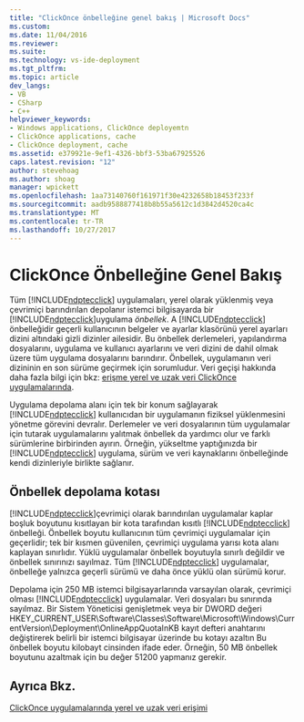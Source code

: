 ```yaml
---
title: "ClickOnce önbelleğine genel bakış | Microsoft Docs"
ms.custom: 
ms.date: 11/04/2016
ms.reviewer: 
ms.suite: 
ms.technology: vs-ide-deployment
ms.tgt_pltfrm: 
ms.topic: article
dev_langs:
- VB
- CSharp
- C++
helpviewer_keywords:
- Windows applications, ClickOnce deployemtn
- ClickOnce applications, cache
- ClickOnce deployment, cache
ms.assetid: e379921e-9ef1-4326-bbf3-53ba67925526
caps.latest.revision: "12"
author: stevehoag
ms.author: shoag
manager: wpickett
ms.openlocfilehash: 1aa73140760f161971f30e4232658b18453f233f
ms.sourcegitcommit: aadb9588877418b8b55a5612c1d3842d4520ca4c
ms.translationtype: MT
ms.contentlocale: tr-TR
ms.lasthandoff: 10/27/2017
---
```

# <a name="clickonce-cache-overview"></a>ClickOnce Önbelleğine Genel Bakış
Tüm [!INCLUDE[ndptecclick](../deployment/includes/ndptecclick_md.md)] uygulamaları, yerel olarak yüklenmiş veya çevrimiçi barındırılan depolanır istemci bilgisayarda bir [!INCLUDE[ndptecclick](../deployment/includes/ndptecclick_md.md)]uygulama *önbellek*. A [!INCLUDE[ndptecclick](../deployment/includes/ndptecclick_md.md)] önbelleğidir geçerli kullanıcının belgeler ve ayarlar klasörünü yerel ayarları dizini altındaki gizli dizinler ailesidir. Bu önbellek derlemeleri, yapılandırma dosyalarını, uygulama ve kullanıcı ayarlarını ve veri dizini de dahil olmak üzere tüm uygulama dosyalarını barındırır. Önbellek, uygulamanın veri dizininin en son sürüme geçirmek için sorumludur. Veri geçişi hakkında daha fazla bilgi için bkz: [erişme yerel ve uzak veri ClickOnce uygulamalarında](../deployment/accessing-local-and-remote-data-in-clickonce-applications.md).  
  
 Uygulama depolama alanı için tek bir konum sağlayarak [!INCLUDE[ndptecclick](../deployment/includes/ndptecclick_md.md)] kullanıcıdan bir uygulamanın fiziksel yüklenmesini yönetme görevini devralır. Derlemeler ve veri dosyalarının tüm uygulamalar için tutarak uygulamalarını yalıtmak önbellek da yardımcı olur ve farklı sürümlerine birbirinden ayırın. Örneğin, yükseltme yaptığınızda bir [!INCLUDE[ndptecclick](../deployment/includes/ndptecclick_md.md)] uygulama, sürüm ve veri kaynaklarını önbelleğinde kendi dizinleriyle birlikte sağlanır.  
  
## <a name="cache-storage-quota"></a>Önbellek depolama kotası  
 [!INCLUDE[ndptecclick](../deployment/includes/ndptecclick_md.md)]çevrimiçi olarak barındırılan uygulamalar kaplar boşluk boyutunu kısıtlayan bir kota tarafından kısıtlı [!INCLUDE[ndptecclick](../deployment/includes/ndptecclick_md.md)] önbelleği. Önbellek boyutu kullanıcının tüm çevrimiçi uygulamalar için geçerlidir; tek bir kısmen güvenilen, çevrimiçi uygulama yarısı kota alanı kaplayan sınırlıdır. Yüklü uygulamalar önbellek boyutuyla sınırlı değildir ve önbellek sınırınızı sayılmaz. Tüm [!INCLUDE[ndptecclick](../deployment/includes/ndptecclick_md.md)] uygulamalar, önbelleğe yalnızca geçerli sürümü ve daha önce yüklü olan sürümü korur.  
  
 Depolama için 250 MB istemci bilgisayarlarında varsayılan olarak, çevrimiçi olması [!INCLUDE[ndptecclick](../deployment/includes/ndptecclick_md.md)] uygulamalar. Veri dosyaları bu sınırında sayılmaz. Bir Sistem Yöneticisi genişletmek veya bir DWORD değeri HKEY_CURRENT_USER\Software\Classes\Software\Microsoft\Windows\CurrentVersion\Deployment\OnlineAppQuotaInKB kayıt defteri anahtarını değiştirerek belirli bir istemci bilgisayar üzerinde bu kotayı azaltın Bu önbellek boyutu kilobayt cinsinden ifade eder. Örneğin, 50 MB önbellek boyutunu azaltmak için bu değer 51200 yapmanız gerekir.  
  
## <a name="see-also"></a>Ayrıca Bkz.  
 [ClickOnce uygulamalarında yerel ve uzak veri erişimi](../deployment/accessing-local-and-remote-data-in-clickonce-applications.md)